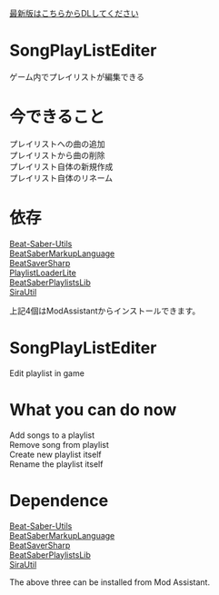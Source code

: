 [最新版はこちらからDLしてください](https://github.com/denpadokei/SongPlayListEditer/releases/latest)  
  
# SongPlayListEditer
ゲーム内でプレイリストが編集できる

# 今できること  
プレイリストへの曲の追加  
プレイリストから曲の削除  
プレイリスト自体の新規作成  
プレイリスト自体のリネーム  
# 依存  
[Beat-Saber-Utils](https://github.com/Kylemc1413/Beat-Saber-Utils)  
[BeatSaberMarkupLanguage](https://github.com/monkeymanboy/BeatSaberMarkupLanguage)  
[BeatSaverSharp](https://github.com/lolPants/BeatSaverSharp)  
[PlaylistLoaderLite](https://github.com/rithik-b/PlaylistLoaderPlugin)  
[BeatSaberPlaylistsLib](https://github.com/Zingabopp/BeatSaberPlaylistsLib)  
[SiraUtil](https://github.com/Auros/SiraUtil)  
  
上記4個はModAssistantからインストールできます。  
  
# SongPlayListEditer  
Edit playlist in game  
# What you can do now  
Add songs to a playlist  
Remove song from playlist  
Create new playlist itself  
Rename the playlist itself  
# Dependence
[Beat-Saber-Utils](https://github.com/Kylemc1413/Beat-Saber-Utils)  
[BeatSaberMarkupLanguage](https://github.com/monkeymanboy/BeatSaberMarkupLanguage)  
[BeatSaverSharp](https://github.com/lolPants/BeatSaverSharp)  
[BeatSaberPlaylistsLib](https://github.com/Zingabopp/BeatSaberPlaylistsLib)  
[SiraUtil](https://github.com/Auros/SiraUtil)  
  
The above three can be installed from Mod Assistant.
